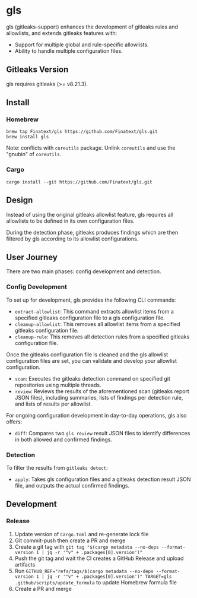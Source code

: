 # gls

gls (gitleaks-support) enhances the development of gitleaks rules and allowlists, and extends gitleaks features with:

- Support for multiple global and rule-specific allowlists.
- Ability to handle multiple configuration files.

## Gitleaks Version
gls requires gitleaks (>= v8.21.3).

## Install
### Homebrew
```
brew tap Finatext/gls https://github.com/Finatext/gls.git
brew install gls
```

Note: conflicts with `coreutils` package. Unlink `coreutils` and use the "gnubin" of `coreutils`.

### Cargo
```
cargo install --git https://github.com/Finatext/gls.git
```

## Design

Instead of using the original gitleaks allowlist feature, gls requires all allowlists to be defined in its own configuration files.

During the detection phase, gitleaks produces findings which are then filtered by gls according to its allowlist configurations.

## User Journey

There are two main phases: config development and detection.

### Config Development

To set up for development, gls provides the following CLI commands:

- `extract-allowlist`: This command extracts allowlist items from a specified gitleaks configuration file to a gls configuration file.
- `cleanup-allowlist`: This removes all allowlist items from a specified gitleaks configuration file.
- `cleanup-rule`: This removes all detection rules from a specified gitleaks configuration file.

Once the gitleaks configuration file is cleaned and the gls allowlist configuration files are set, you can validate and develop your allowlist configuration.

- `scan`: Executes the gitleaks detection command on specified git repositories using multiple threads.
- `review`: Reviews the results of the aforementioned scan (gitleaks report JSON files), including summaries, lists of findings per detection rule, and lists of results per allowlist.

For ongoing configuration development in day-to-day operations, gls also offers:

- `diff`: Compares two `gls review` result JSON files to identify differences in both allowed and confirmed findings.

### Detection

To filter the results from `gitleaks detect`:

- `apply`: Takes gls configuration files and a gitleaks detection result JSON file, and outputs the actual confirmed findings.

## Development
### Release
1. Update version of `Cargo.toml` and re-generate lock file
1. Git commit-push then create a PR and merge
1. Create a git tag with `git tag "$(cargo metadata --no-deps --format-version 1 | jq -r '"v" + .packages[0].version')"`
1. Push the git tag and wait the CI creates a GitHub Release and upload artifacts
1. Run `GITHUB_REF="refs/tags/$(cargo metadata --no-deps --format-version 1 | jq -r '"v" + .packages[0].version')" TARGET=gls .github/scripts/update_formula` to update Homebrew formula file
1. Create a PR and merge
